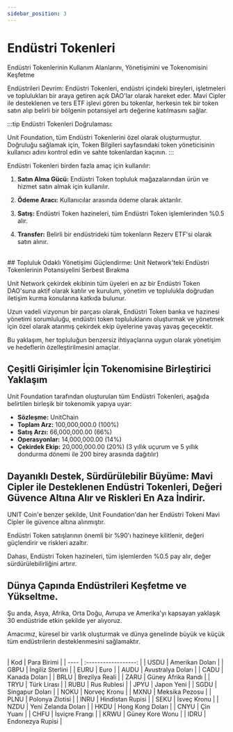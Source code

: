 ```yaml
---
sidebar_position: 3
---
```


# Endüstri Tokenleri

Endüstri Tokenlerinin Kullanım Alanlarını, Yönetişimini ve Tokenomisini Keşfetme

Endüstrileri Devrim: Endüstri Tokenleri, endüstri içindeki bireyleri, işletmeleri ve toplulukları bir araya getiren açık DAO'lar olarak hareket eder. Mavi Cipler ile desteklenen ve ters ETF işlevi gören bu tokenlar, herkesin tek bir token satın alıp belirli bir bölgenin potansiyel artı değerine katılmasını sağlar.

:::tip Endüstri Tokenleri Doğrulaması:

Unit Foundation, tüm Endüstri Tokenlerini özel olarak oluşturmuştur. Doğruluğu sağlamak için, Token Bilgileri sayfasındaki token yöneticisinin kullanıcı adını kontrol edin ve sahte tokenlardan kaçının.
:::

Endüstri Tokenleri birden fazla amaç için kullanılır:

1. **Satın Alma Gücü:**
   Endüstri Token topluluk mağazalarından ürün ve hizmet satın almak için kullanılır.

2. **Ödeme Aracı:**
   Kullanıcılar arasında ödeme olarak aktarılır.

3. **Satış:**
   Endüstri Token hazineleri, tüm Endüstri Token işlemlerinden %0.5 alır.

4. **Transfer:**
   Belirli bir endüstrideki tüm tokenların Rezerv ETF'si olarak satın alınır.

<br />
## Topluluk Odaklı Yönetişimi Güçlendirme: Unit Network'teki Endüstri Tokenlerinin Potansiyelini Serbest Bırakma

Unit Network çekirdek ekibinin tüm üyeleri en az bir Endüstri Token DAO'suna aktif olarak katılır ve kurulum, yönetim ve toplulukla doğrudan iletişim kurma konularına katkıda bulunur.

Uzun vadeli vizyonun bir parçası olarak, Endüstri Token banka ve hazinesi yönetimi sorumluluğu, endüstri token topluluklarını oluşturmak ve yönetmek için özel olarak atanmış çekirdek ekip üyelerine yavaş yavaş geçecektir.

Bu yaklaşım, her topluluğun benzersiz ihtiyaçlarına uygun olarak yönetişim ve hedeflerin özelleştirilmesini amaçlar.

## Çeşitli Girişimler İçin Tokenomisine Birleştirici Yaklaşım

Unit Foundation tarafından oluşturulan tüm Endüstri Tokenleri, aşağıda belirtilen birleşik bir tokenomik yapıya uyar:

- **Sözleşme:** UnitChain
- **Toplam Arz:** 100,000,000.0 (100%)
- **Satış Arzı:** 66,000,000.00 (66%)
- **Operasyonlar:** 14,000,000.00 (14%)
- **Çekirdek Ekip:** 20,000,000.00 (20%) (3 yıllık uçurum ve 5 yıllık dondurma dönemi ile 200 birey arasında dağıtılır)

## Dayanıklı Destek, Sürdürülebilir Büyüme: Mavi Cipler ile Desteklenen Endüstri Tokenleri, Değeri Güvence Altına Alır ve Riskleri En Aza İndirir.

UNIT Coin'e benzer şekilde, Unit Foundation'dan her Endüstri Tokeni Mavi Cipler ile güvence altına alınmıştır.

Endüstri Token satışlarının önemli bir %90'ı hazineye kilitlenir, değeri güçlendirir ve riskleri azaltır.

Dahası, Endüstri Token hazineleri, tüm işlemlerden %0.5 pay alır, değer sürdürülebilirliğini artırır.

## Dünya Çapında Endüstrileri Keşfetme ve Yükseltme.

Şu anda, Asya, Afrika, Orta Doğu, Avrupa ve Amerika'yı kapsayan yaklaşık 30 endüstride etkin şekilde yer alıyoruz.

Amacımız, küresel bir varlık oluşturmak ve dünya genelinde büyük ve küçük tüm endüstrilerin desteklenmesini sağlamaktır.

<br />
| Kod | Para Birimi |
| ---- | :------------------: |
| USDU | Amerikan Doları |
| GBPU | İngiliz Sterlini |
| EURU | Euro |
| AUDU | Avustralya Doları |
| CADU | Kanada Doları |
| BRLU | Brezilya Reali |
| ZARU | Güney Afrika Randı |
| TRYU | Türk Lirası |
| RUBU | Rus Rublesi |
| JPYU | Japon Yeni |
| SGDU | Singapur Doları |
| NOKU | Norveç Kronu |
| MXNU | Meksika Pezosu |
| PLNU | Polonya Zlotisi |
| INRU | Hindistan Rupisi |
| SEKU | İsveç Kronu |
| NZDU | Yeni Zelanda Doları |
| HKDU | Hong Kong Doları |
| CNYU | Çin Yuanı |
| CHFU | İsviçre Frangı |
| KRWU | Güney Kore Wonu |
| IDRU | Endonezya Rupisi |
